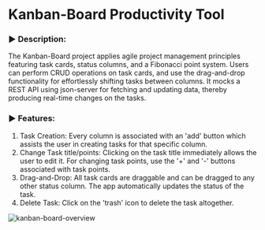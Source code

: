 # Kanban-Board Productivity Tool

### ▶️ Description:
The Kanban-Board project applies agile project management principles featuring task cards, status columns, and a Fibonacci point system. Users can perform CRUD operations on task cards, and use the drag-and-drop functionality for effortlessly shifting tasks between columns. It mocks a REST API using json-server for fetching and updating data,  thereby producing real-time changes on the tasks.

### ▶️ Features:
1. Task Creation: Every column is associated with an 'add' button which assists the user in creating tasks for that specific column.
2. Change Task title/points: Clicking on the task title immediately allows the user to edit it. For changing task points, use the '+' and '-' buttons associated with task points.
3. Drag-and-Drop: All task cards are draggable and can be dragged to any other status column. The app automatically updates the status of the task.
4. Delete Task: Click on the 'trash' icon to delete the task altogether.

![kanban-board-overview](https://github.com/Ats023/kanban-board-webapp/assets/122550503/738e1422-d744-4e52-8199-6cac44f7ba9d)
